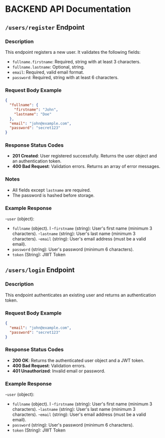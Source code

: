 # BACKEND API Documentation

##  `/users/register` Endpoint

### Description
 
This endpoint registers a new user. It validates the following fields:
- `fullname.firstname`: Required, string with at least 3 characters.
- `fullname.lastname`: Optional, string.
- `email`: Required, valid email format.
- `password`: Required, string with at least 6 characters.

### Request Body Example
```json
{
  "fullname": {
    "firstname": "John",
    "lastname": "Doe"
  },
  "email": "john@example.com",
  "password": "secret123"
}
```

### Response Status Codes
- **201 Created**: User registered successfully. Returns the user object and an authentication token.
- **400 Bad Request**: Validation errors. Returns an array of error messages.

### Notes
- All fields except `lastname` are required.
- The password is hashed before storage.

### Example Response

-`user` (object):
- `fullname` (object). I
-`firstname` (string): User's first name (minimum 3 characters).
-`lastname` (string): User's last name (minimum 3 characters).
-`email` (string): User's email address (must be a valid email).
- `password` (string): User's password (minimum 6 characters).
- `token` (String): JWT Token

## `/users/login` Endpoint

### Description

This endpoint authenticates an existing user and returns an authentication token.

### Request Body Example
```json
{
  "email": "john@example.com",
  "password": "secret123"
}
```

### Response Status Codes
- **200 OK**: Returns the authenticated user object and a JWT token.
- **400 Bad Request**: Validation errors.
- **401 Unauthorized**: Invalid email or password.

### Example Response

-`user` (object):
- `fullname` (object). I
-`firstname` (string): User's first name (minimum 3 characters).
-`lastname` (string): User's last name (minimum 3 characters).
-`email` (string): User's email address (must be a valid email).
- `password` (string): User's password (minimum 6 characters).
- `token` (String): JWT Token
